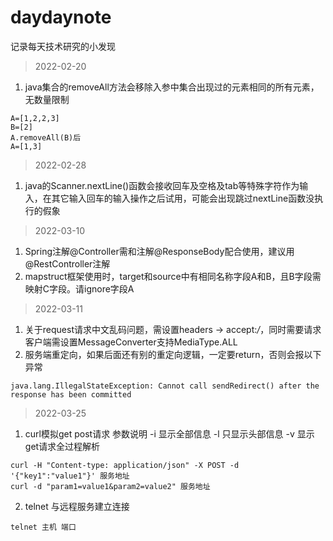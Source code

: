 # daydaynote
记录每天技术研究的小发现
> 2022-02-20
1.  java集合的removeAll方法会移除入参中集合出现过的元素相同的所有元素，无数量限制
```
A=[1,2,2,3]
B=[2]
A.removeAll(B)后
A=[1,3]
```
> 2022-02-28
1.  java的Scanner.nextLine()函数会接收回车及空格及tab等特殊字符作为输入，在其它输入回车的输入操作之后试用，可能会出现跳过nextLine函数没执行的假象

>2022-03-10
1.  Spring注解@Controller需和注解@ResponseBody配合使用，建议用@RestController注解
2.  mapstruct框架使用时，target和source中有相同名称字段A和B，且B字段需映射C字段。请ignore字段A

>2022-03-11
1.  关于request请求中文乱码问题，需设置headers -> accept:*/*，同时需要请求客户端需设置MessageConverter支持MediaType.ALL
2.  服务端重定向，如果后面还有别的重定向逻辑，一定要return，否则会报以下异常
```
java.lang.IllegalStateException: Cannot call sendRedirect() after the response has been committed
```
>2022-03-25
1.  curl模拟get post请求
参数说明
-i 显示全部信息
-l 只显示头部信息
-v 显示get请求全过程解析
```
curl -H "Content-type: application/json" -X POST -d '{"key1":"value1"}' 服务地址
curl -d "param1=value1&param2=value2" 服务地址
```
2.  telnet 与远程服务建立连接
```
telnet 主机 端口
```
